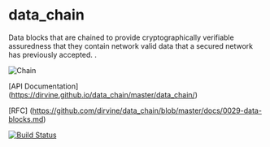 # data_chain

Data blocks that are chained to provide cryptographically verifiable assuredness  that they contain
network valid data that a secured network has previously accepted. .

![Chain](https://github.com/dirvine/data_chain/blob/master/docs/chain.jpg)


[API Documentation] (https://dirvine.github.io/data_chain/master/data_chain/)

[RFC] (https://github.com/dirvine/data_chain/blob/master/docs/0029-data-blocks.md)

[![Build Status](https://travis-ci.org/dirvine/data_chain.svg?branch=master)](https://travis-ci.org/dirvine/data_chain)
